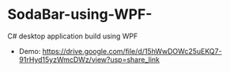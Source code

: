 # SodaBar-using-WPF-
C# desktop application build using WPF
- Demo: https://drive.google.com/file/d/15hWwDOWc25uEKQ7-91rHyd15yzWmcDWz/view?usp=share_link
